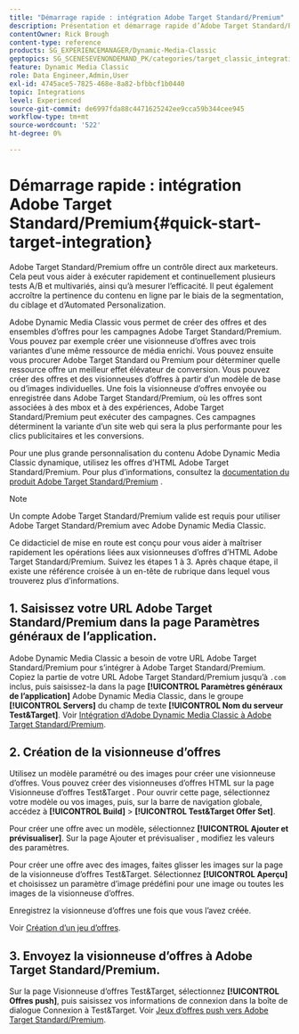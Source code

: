 ```yaml
---
title: "Démarrage rapide : intégration Adobe Target Standard/Premium"
description: Présentation et démarrage rapide d’Adobe Target Standard/Premium pour vous aider à maîtriser rapidement les techniques d’intégration d’Adobe Target Standard/Premium dans Adobe Dynamic Media Classic.
contentOwner: Rick Brough
content-type: reference
products: SG_EXPERIENCEMANAGER/Dynamic-Media-Classic
geptopics: SG_SCENESEVENONDEMAND_PK/categories/target_classic_integration
feature: Dynamic Media Classic
role: Data Engineer,Admin,User
exl-id: 4745ace5-7825-468e-8a82-bfbbcf1b0440
topic: Integrations
level: Experienced
source-git-commit: de6997fda88c4471625242ee9cca59b344cee945
workflow-type: tm+mt
source-wordcount: '522'
ht-degree: 0%

---
```


# Démarrage rapide : intégration Adobe Target Standard/Premium{#quick-start-target-integration}

Adobe Target Standard/Premium offre un contrôle direct aux marketeurs. Cela peut vous aider à exécuter rapidement et continuellement plusieurs tests A/B et multivariés, ainsi qu’à mesurer l’efficacité. Il peut également accroître la pertinence du contenu en ligne par le biais de la segmentation, du ciblage et d’Automated Personalization.

Adobe Dynamic Media Classic vous permet de créer des offres et des ensembles d’offres pour les campagnes Adobe Target Standard/Premium. Vous pouvez par exemple créer une visionneuse d’offres avec trois variantes d’une même ressource de média enrichi. Vous pouvez ensuite vous procurer Adobe Target Standard ou Premium pour déterminer quelle ressource offre un meilleur effet élévateur de conversion. Vous pouvez créer des offres et des visionneuses d’offres à partir d’un modèle de base ou d’images individuelles. Une fois la visionneuse d’offres envoyée ou enregistrée dans Adobe Target Standard/Premium, où les offres sont associées à des mbox et à des expériences, Adobe Target Standard/Premium peut exécuter des campagnes. Ces campagnes déterminent la variante d’un site web qui sera la plus performante pour les clics publicitaires et les conversions.

Pour une plus grande personnalisation du contenu Adobe Dynamic Media Classic dynamique, utilisez les offres d’HTML Adobe Target Standard/Premium. Pour plus d’informations, consultez la [documentation du produit Adobe Target Standard/Premium](https://experienceleague.adobe.com/fr/docs/target) .

>[!NOTE]
>
>Un compte Adobe Target Standard/Premium valide est requis pour utiliser Adobe Target Standard/Premium avec Adobe Dynamic Media Classic.

Ce didacticiel de mise en route est conçu pour vous aider à maîtriser rapidement les opérations liées aux visionneuses d’offres d’HTML Adobe Target Standard/Premium. Suivez les étapes 1 à 3. Après chaque étape, il existe une référence croisée à un en-tête de rubrique dans lequel vous trouverez plus d’informations.

## 1. Saisissez votre URL Adobe Target Standard/Premium dans la page Paramètres généraux de l’application.

Adobe Dynamic Media Classic a besoin de votre URL Adobe Target Standard/Premium pour s’intégrer à Adobe Target Standard/Premium. Copiez la partie de votre URL Adobe Target Standard/Premium jusqu’à `.com` inclus, puis saisissez-la dans la page **[!UICONTROL Paramètres généraux de l’application]** Adobe Dynamic Media Classic, dans le groupe **[!UICONTROL Servers]** du champ de texte **[!UICONTROL Nom du serveur Test&amp;Target]**. Voir [Intégration d’Adobe Dynamic Media Classic à Adobe Target Standard/Premium](integrating-dmc-with-target.md#integrating-dmc-with-target).

## 2. Création de la visionneuse d’offres

Utilisez un modèle paramétré ou des images pour créer une visionneuse d’offres. Vous pouvez créer des visionneuses d’offres HTML sur la page Visionneuse d’offres Test&amp;Target . Pour ouvrir cette page, sélectionnez votre modèle ou vos images, puis, sur la barre de navigation globale, accédez à **[!UICONTROL Build]** > **[!UICONTROL Test&amp;Target Offer Set]**.

Pour créer une offre avec un modèle, sélectionnez **[!UICONTROL Ajouter et prévisualiser]**. Sur la page Ajouter et prévisualiser , modifiez les valeurs des paramètres.

Pour créer une offre avec des images, faites glisser les images sur la page de la visionneuse d’offres Test&amp;Target. Sélectionnez **[!UICONTROL Aperçu]** et choisissez un paramètre d’image prédéfini pour une image ou toutes les images de la visionneuse d’offres.

Enregistrez la visionneuse d’offres une fois que vous l’avez créée.

Voir [Création d’un jeu d’offres](creating-offer-set.md#creating_an_offer_set).

## 3. Envoyez la visionneuse d’offres à Adobe Target Standard/Premium.

Sur la page Visionneuse d’offres Test&amp;Target, sélectionnez **[!UICONTROL Offres push]**, puis saisissez vos informations de connexion dans la boîte de dialogue Connexion à Test&amp;Target. Voir [Jeux d’offres push vers Adobe Target Standard/Premium](pushing-offer-sets-target.md#pushing_offer_sets_to_target).
